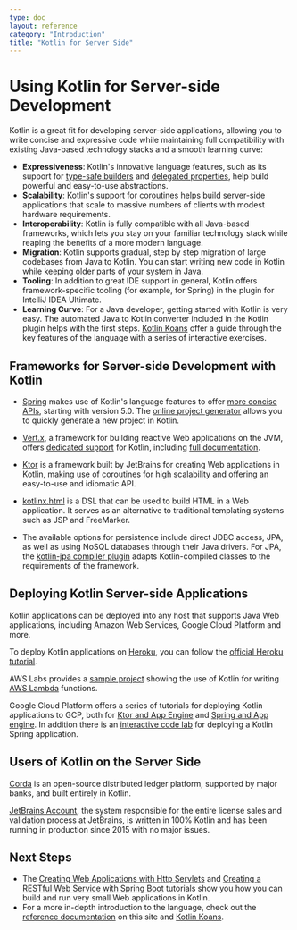 ```yaml
---
type: doc
layout: reference
category: "Introduction"
title: "Kotlin for Server Side"
---
```


# Using Kotlin for Server-side Development

Kotlin is a great fit for developing server-side applications, allowing you to write concise and expressive code while
maintaining full compatibility with existing Java-based technology stacks and a smooth learning curve:

 * **Expressiveness**: Kotlin's innovative language features, such as its support for [type-safe builders](/docs/reference/type-safe-builders.html)
   and [delegated properties](/docs/reference/delegated-properties.html), help build powerful and easy-to-use abstractions.
 * **Scalability**: Kotlin's support for [coroutines](/docs/reference/coroutines.html) helps build server-side applications
   that scale to massive numbers of clients with modest hardware requirements.
 * **Interoperability**: Kotlin is fully compatible with all Java-based frameworks, which lets you stay on your
   familiar technology stack while reaping the benefits of a more modern language.
 * **Migration**: Kotlin supports gradual, step by step migration of large codebases from Java to Kotlin. You can start
   writing new code in Kotlin while keeping older parts of your system in Java.
 * **Tooling**: In addition to great IDE support in general, Kotlin offers framework-specific tooling (for example,
   for Spring) in the plugin for IntelliJ IDEA Ultimate.
 * **Learning Curve**: For a Java developer, getting started with Kotlin is very easy. The automated Java to Kotlin converter included in the Kotlin plugin helps with the first steps. [Kotlin Koans](/docs/tutorials/koans.html) offer a guide through the key features of the language with a series of interactive exercises.

## Frameworks for Server-side Development with Kotlin

 * [Spring](https://spring.io) makes use of Kotlin's language features to offer [more concise APIs](https://spring.io/blog/2017/01/04/introducing-kotlin-support-in-spring-framework-5-0),
starting with version 5.0. The [online project generator](https://start.spring.io/#!language=kotlin) allows you to quickly generate a new project in Kotlin.

 * [Vert.x](http://vertx.io), a framework for building reactive Web applications on the JVM, offers [dedicated support](https://github.com/vert-x3/vertx-lang-kotlin)
for Kotlin, including [full documentation](http://vertx.io/docs/vertx-core/kotlin/).

 * [Ktor](https://github.com/kotlin/ktor) is a framework built by JetBrains for creating Web applications in Kotlin, making use of coroutines for high scalability and offering an easy-to-use and idiomatic API.

 * [kotlinx.html](https://github.com/kotlin/kotlinx.html) is a DSL that can be used to build HTML in a Web application.
It serves as an alternative to traditional templating systems such as JSP and FreeMarker.

 * The available options for persistence include direct JDBC access, JPA, as well as using NoSQL databases through their Java drivers.
For JPA, the [kotlin-jpa compiler plugin](/docs/reference/compiler-plugins.html#jpa-support) adapts
Kotlin-compiled classes to the requirements of the framework.

## Deploying Kotlin Server-side Applications

Kotlin applications can be deployed into any host that supports Java Web applications, including Amazon Web Services,
Google Cloud Platform and more.

To deploy Kotlin applications on [Heroku](https://www.heroku.com), you can follow the [official Heroku tutorial](https://devcenter.heroku.com/articles/getting-started-with-kotlin).

AWS Labs provides a [sample project](https://github.com/awslabs/serverless-photo-recognition) showing the use of Kotlin
for writing [AWS Lambda](https://aws.amazon.com/lambda/) functions.

Google Cloud Platform offers a series of tutorials for deploying Kotlin applications to GCP, both for [Ktor and App Engine](https://cloud.google.com/community/tutorials/kotlin-ktor-app-engine-java8) and [Spring and App engine](https://cloud.google.com/community/tutorials/kotlin-springboot-app-engine-java8). In addition
there is an [interactive code lab](https://codelabs.developers.google.com/codelabs/cloud-spring-cloud-gcp-kotlin) for deploying a Kotlin Spring application. 

## Users of Kotlin on the Server Side

[Corda](https://www.corda.net/) is an open-source distributed ledger platform, supported by major
banks, and built entirely in Kotlin.

[JetBrains Account](https://account.jetbrains.com/), the system responsible for the entire license sales and validation
process at JetBrains, is written in 100% Kotlin and has been running in production since 2015 with no major issues.


## Next Steps

* The [Creating Web Applications with Http Servlets](/docs/tutorials/httpservlets.html) and
[Creating a RESTful Web Service with Spring Boot](/docs/tutorials/spring-boot-restful.html) tutorials
show you how you can build and run very small Web applications in Kotlin.
* For a more in-depth introduction to the language, check out the [reference documentation](/docs/reference/index.html) on this site and
[Kotlin Koans](/docs/tutorials/koans.html).
